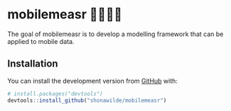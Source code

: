 
<!-- README.md is generated from README.Rmd. Please edit that file -->

# mobilemeasr 🚗🚙🚌🚚

<!-- badges: start -->
<!-- badges: end -->

The goal of mobilemeasr is to develop a modelling framework that can be
applied to mobile data.

## Installation

You can install the development version from
[GitHub](https://github.com/) with:

``` r
# install.packages("devtools")
devtools::install_github("shonawilde/mobilemeasr")
```
